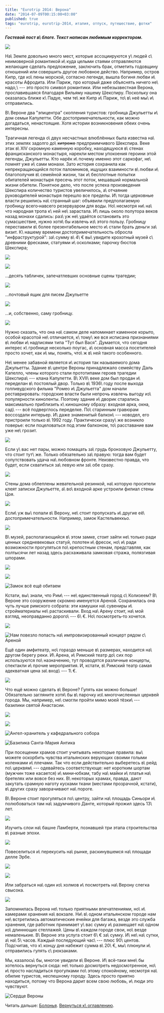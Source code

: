 ```yaml
---
title: "Eurotrip 2014: Верона"
date: "2014-07-09T00:15:00+03:00"
published: true
tags: "eurotrip, eurotrip-2014, италия, отпуск, путешествие, фотки"
---
```


***Гостевой пост в\ блоге. Текст написан любимым корректором.***

![](/images/travel/2014-06-eurotrip/verona-cover.jpg)

На\ Земле довольно много мест, которые ассоциируются у\ людей с\ неимоверной романтикой и\ куда целыми стаями 
отправляются желающие сделать предложение, заключить брак, отметить годовщину отношений или совершить другое любовное 
действо. Например, остров Кипр, где из\ пены морской, согласно легенде, вышла богиня любви и\ красоты Афродита. Или 
Париж, про который даже объяснять ничего не\ надо,\ --- это просто символ романтики. Или небезызвестная Верона, 
прославившаяся благодаря Вильяму нашему Шекспиру. Поскольку она оказалась ближе к\ Падуе, чем те\ же Кипр и\ Париж, 
то\ в\ неё мы\ и\ отправились.

<!--more-->

В\ Вероне два "эпицентра" скопления туристов: гробница Джульетты и\ дом семьи Капулетти. Обе достопримечательности, как 
можно догадаться, ненастоящие. Хотя истории возникновения обеих очень интересны.

Трагичная легенда о\ двух несчастных влюблённых была известна на\ этих землях задолго до\ ~~хитрожо~~ предприимчивого 
Шекспира. Веке этак в\ XIV скромную каменную коробку, находящуюся в\ стенах францисканского монастыря, нарекли местом 
упокоения героини этой легенды, Джульетты. Кто нарёк и\ почему именно этот саркофаг, не\ помнят уже и\ сами монахи. Зато 
история сохранила как непрекращающийся поток паломников, ищущих взаимности в\ любви и\ благополучия в\ семейной жизни, 
так и\ бесплотные попытки обитателей монастыря пресечь этот поток, мешавший нормальной жизни обители. Понятное дело, что 
после успеха произведения Шекспира количество туристов увеличилось, а\ отчаяние руководителей монастыря перешло все 
пределы. И\ тогда церковные власти решились на\ странный шаг: объявили предполагаемую гробницу всего&#8209;навсего 
резервуаром для воды. Но\ несмотря ни\ на\ что народная тропа к\ ней не\ зарастала. И\ лишь около полутора веков назад 
монахи сдались: раз\ уж не\ удаётся остановить это сумасшествие, нужно хотя\ бы извлечь из\ этого пользу. Гробницу 
переставили в\ более презентабельное место и\ стали брать деньги за\ визит. К\ нашему времени достопримечательность 
обросла "инфраструктурой": за\ сумму в\ 4\ € вы\ увидите крохотный музей с\ древними фресками, статуями и\ осколками; 
парочку бюстов Шекспира;

![](/images/travel/2014-06-eurotrip/verona-tomb-shakespeare-1.jpg)

![](/images/travel/2014-06-eurotrip/verona-tomb-shakespeare-2.jpg)

...десять табличек, запечатлевших основные сцены трагедии;

![](/images/travel/2014-06-eurotrip/verona-tomb-story.jpg)

...почтовый ящик для писем Джульетте 

![](/images/travel/2014-06-eurotrip/verona-tomb-mailbox.jpg)

...и, собственно, саму гробницу. 

![](/images/travel/2014-06-eurotrip/verona-tomb-itself.jpg)

Нужно сказать, что она на\ самом деле напоминает каменное корыто, особой красотой не\ отличается, к\ тому\ же вся 
исписана признаниями в\ любви и\ надписями типа "Тут был Вася". Думается, что сегодня интерес к\ гробнице несколько 
поугас, а\ основная масса посетителей просто хочет, как и\ мы, понять, что\ ж в\ ней такого особенного.

Не\ менее забавной является и\ история так называемого дома Джульетты. Здание в\ центре Вероны принадлежало семейству 
Даль Капелло, члены которого стали прототипами героев трагедии Шекспира\ --- клана Капулетти. В\ XVII\ веке дом был 
продан и\ переделан в\ постоялый двор. Только в\ 1936\ году после выхода голливудского фильма "Ромео и\ Джульетта" дом 
начали реставрировать: городские власти были непрочь извлечь выгоду из\ популярности киноленты. Поэтому здание и\ дворик 
старались максимально приблизить к\ киношному образу: входная арка, окна, сад\ --- всё подверглось переделке. 
По\ старинным гравюрам воссоздали интерьер. И\ даже знаменитый балкон\ --- новодел, его пристроили только в\ 1992 году. 
Практически сразу\ же возникло поверье: если поцеловаться под этим балконом, то\ расставание вам уже не\ грозит.

![](/images/travel/2014-06-eurotrip/verona-juliet-balcony.jpg)

Если у\ вас нет пары, можно помацать за\ грудь бронзовую Джульетту, что стоит тут\ же. Только обязательно за\ правую: 
тогда вам будет сопутствовать удача на\ любовном фронте. Неизвестно правда, что будет, если схватиться за\ левую или 
за\ обе сразу.

![](/images/travel/2014-06-eurotrip/verona-juliet-statue.jpg)

Стены дома облеплены жевательной резинкой, на\ которую просители клеят записки Джульетте, а\ во\ входной арке устроили 
филиал стены Цоя.

![](/images/travel/2014-06-eurotrip/verona-juliet-wall.jpg)

Если\ уж вы\ попали в\ Верону, не\ стоит пропускать и\ другие её\ достопримечательности. Например, замок Кастельвеккьо.

![](/images/travel/2014-06-eurotrip/verona-castelvecchio-top.jpg)

В\ музей, располагающийся в\ этом замке, стоит зайти не\ только ради ценных средневековых статуй, полотен и\ фресок, 
но\ и\ ради возможности прогуляться по\ крепостным стенам, представляя, как полтысячи лет назад здесь расхаживала 
замковая стража, полязгивая шпорами.

![](/images/travel/2014-06-eurotrip/verona-castelvecchio-museum.jpg)

![](/images/travel/2014-06-eurotrip/verona-castelvecchio-passage.jpg)

![Замок всё ещё обитаем](/images/travel/2014-06-eurotrip/verona-castelvecchio-wall.jpg "Замок всё ещё обитаем") 

Кстати, вы\ знали, что Рим\ --- не\ единственный город с\ Колизеем? В\ Вероне это сооружение скромно именуется Ареной. 
Сохранилась она чуть лучше римского собрата: эти камушки на\ сувениры и\ стройматериалы не\ растаскивали. Вход на\ Арену 
стоит, на\ мой взгляд, неоправданно дорого\ --- 6\ €. Но\ посмотреть&#8209;то хочется.

![](/images/travel/2014-06-eurotrip/verona-arena.jpg)

![Нам повезло попасть на\ импровизированный концерт рядом с\ Ареной](/images/travel/2014-06-eurotrip/verona-arena-orchestra.jpg "Нам повезло попасть на импровизированный концерт рядом с Ареной")

Ещё один амфитеатр, но\ гораздо меньше в\ размерах, находится на\ другом берегу реки. И\ Арена, и\ Римский театр до\ сих 
пор используются по\ назначению, тут проводятся различные концерты, спектакли и\ прочие мероприятия. И, кстати, 
в\ Римский театр самая адекватная цена за\ вход\ --- 1\ €.

![](/images/travel/2014-06-eurotrip/verona-theater.jpg)

Что ещё можно сделать в\ Вероне? Гулять как можно больше! Обязательно загляните хотя\ бы в\ парочку из\ многочисленных 
церквей города. Мы, например, не\ смогли пройти мимо моей тёзки\ --- базилики святой Анастасии.

![](/images/travel/2014-06-eurotrip/verona-santa-anastasia.jpg)

![](/images/travel/2014-06-eurotrip/verona-santa-anastasia-sign.jpg)

![Ангел-хранитель у кафедрального собора](/images/travel/2014-06-eurotrip/verona-santa-anastasia-angel.jpg "Ангел-хранитель у кафедрального собора")

![Базилика Санта-Мария Антика](/images/travel/2014-06-eurotrip/verona-santa-maria-basilica.jpg "Базилика Санта-Мария Антика")

При посещении храмов стоит учитывать некоторые правила: вы\ можете оскорбить чувства итальянских верующих своими голыми 
коленками и\ плечами. Так что если действительно выберетесь в\ рейд по\ церквям\ --- одевайтесь соответствующе: нет 
коротким шортам (мужчин тоже касается) и\ мини&#8209;юбкам, табу на\ майки и\ платья на\ бретелях или вовсе без них. 
В\ некоторых храмах, правда, дают закутать срамную наготу кусками ткани (местами прозрачной, кстати), в\ других сразу 
заворачивают на\ пороге.

В\ Вероне стоит прогуляться по\ центру, зайти на\ площадь Синьори и\ полюбоваться там на\ задумчивого Данте, который 
прожил здесь 13\ лет.

![](/images/travel/2014-06-eurotrip/verona-dante.jpg)

Изучить слои на\ башне Ламберти, познавшей три этапа строительства в\ разные эпохи.

![](/images/travel/2014-06-eurotrip/verona-lamberti.jpg)

Повеселиться и\ перекусить на\ рынке, раскинувшемся на\ площади делле Эрбе.

![](/images/travel/2014-06-eurotrip/verona-market-fruits.jpg)

![](/images/travel/2014-06-eurotrip/verona-market-masks.jpg)

Или забраться на\ один из\ холмов и\ посмотреть на\ Верону слегка свысока.

![](/images/travel/2014-06-eurotrip/verona-top-view.jpg)

Запомнилась Верона не\ только приятными впечатлениями, но\ и\ камерами хранения на\ вокзале. Ни\ в\ одном итальянском 
городе нам не\ встретились автоматические ячейки для багажа, везде это служба хранения, где работник принимает у\ вас 
сумку и\ размещает на\ одном из\ длиннющих стеллажей. Цены в\ каждом городе свои, но\ везде немаленькие. В\ Вероне эта 
услуга стоит 6\ € за\ сумку. И\ не\ на\ сутки, а\ на\ 5\ часов. Каждый последующий час\ --- плюс 90\ центов. Подсчитав,
что к\ концу дня набежит сумма в\ 20\ €, мы\ плюнули и\ отправились гулять с\ рюкзаками.

Мы, казалось\ бы, многое увидели в\ Вероне. И\ всё&#8209;таки мне\ бы хотелось вернуться сюда: не\ только досмотреть 
недосмотренное, но\ и\ просто насладиться прогулками по\ этому спокойному, несмотря на\ обилие туристов, неспешному 
городу. Здесь просто приятно находиться, потому что Верона дарит всем свою любовь, и\ люди это чувствуют.

![Сердце Вероны](/images/travel/2014-06-eurotrip/verona-heart.jpg "Сердце Вероны")

Читать дальше: [Болонья](/post/eurotrip-2014-bologna/). [Вернуться к\ оглавлению](/post/eurotrip-2014/).
